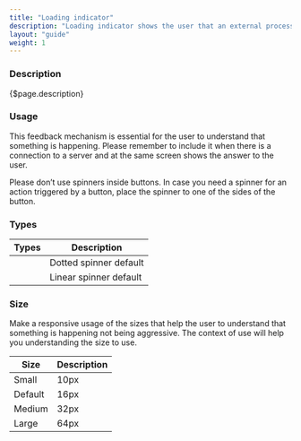 ```yaml
---
title: "Loading indicator"
description: "Loading indicator shows the user that an external process, like a connection, is being executed."
layout: "guide"
weight: 1
---
```


### Description

{$page.description}

### Usage

This feedback mechanism is essential for the user to understand that something is happening. Please remember to include it when there is a connection to a server and at the same screen shows the answer to the user.

Please don’t use spinners inside buttons. In case you need a spinner for an action triggered by a button, place the spinner to one of the sides of the button.

<div class="loading-icon loading-icon-md"></div>

### Types

| Types | Description |
| ---- | ----- |
| <div class="loading-icon loading-icon"></div> | Dotted spinner default |
| <div class="loading-icon linear"></div> | Linear spinner default |

### Size

Make a responsive usage of the sizes that help the user to understand that something is happening not being aggressive. The context of use will help you understanding the size to use.

| Size | Description |
| ---- | ----- |
| Small | 10px |
| Default | 16px |
| Medium | 32px |
| Large | 64px |



